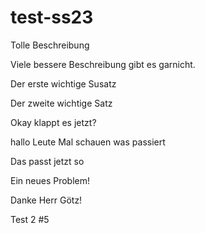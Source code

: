 # test-ss23

Tolle Beschreibung

Viele bessere Beschreibung gibt es garnicht.

Der erste wichtige Susatz

Der zweite wichtige Satz

Okay klappt es jetzt?

hallo Leute 
Mal schauen was passiert

Das passt jetzt so

Ein neues Problem!

Danke Herr Götz!

Test 2 #5